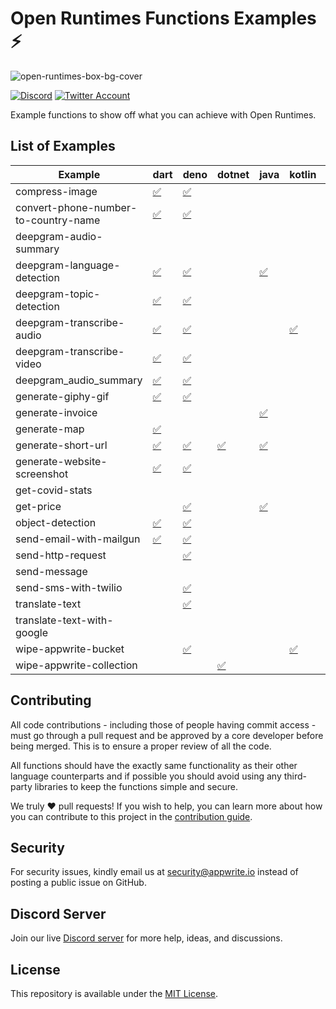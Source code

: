 # Open Runtimes Functions Examples ⚡️

![open-runtimes-box-bg-cover](https://user-images.githubusercontent.com/1297371/151676246-0e18f694-dfd7-4bab-b64b-f590fec76ef1.png)

[![Discord](https://img.shields.io/discord/937092945713172480?label=discord&style=flat-square)](https://discord.gg/fP6W2qEzfQ)
[![Twitter Account](https://img.shields.io/twitter/follow/appwrite?color=00acee&label=twitter&style=flat-square)](https://twitter.com/appwrite)

Example functions to show off what you can achieve with Open Runtimes.

## List of Examples

<!-- EXAMPLES-LIST:START -->
| Example                              | dart                                            | deno                                            | dotnet                                | java                                   | kotlin                                 | node                                            | php                                            | python                                            | ruby                                            | swift                                            |
| ------------------------------------ | ----------------------------------------------- | ----------------------------------------------- | ------------------------------------- | -------------------------------------- | -------------------------------------- | ----------------------------------------------- | ---------------------------------------------- | ------------------------------------------------- | ----------------------------------------------- | ------------------------------------------------ |
| compress-image                       | [✅](/dart/compress-image)                       | [✅](/deno/compress-image)                       |                                       |                                        |                                        |                                                 |                                                |                                                   | [✅](/ruby/compress-image)                       |                                                  |
| convert-phone-number-to-country-name | [✅](/dart/convert-phone-number-to-country-name) | [✅](/deno/convert-phone-number-to-country-name) |                                       |                                        |                                        | [✅](/node/convert-phone-number-to-country-name) | [✅](/php/convert-phone-number-to-country-name) | [✅](/python/convert-phone-number-to-country-name) | [✅](/ruby/convert-phone-number-to-country-name) | [✅](/swift/convert-phone-number-to-country-name) |
| deepgram-audio-summary               |                                                 |                                                 |                                       |                                        |                                        |                                                 | [✅](/php/deepgram-audio-summary)               | [✅](/python/deepgram-audio-summary)               | [✅](/ruby/deepgram-audio-summary)               |                                                  |
| deepgram-language-detection          | [✅](/dart/deepgram-language-detection)          | [✅](/deno/deepgram-language-detection)          |                                       | [✅](/java/deepgram-language-detection) |                                        |                                                 | [✅](/php/deepgram-language-detection)          | [✅](/python/deepgram-language-detection)          |                                                 |                                                  |
| deepgram-topic-detection             | [✅](/dart/deepgram-topic-detection)             | [✅](/deno/deepgram-topic-detection)             |                                       |                                        |                                        | [✅](/node/deepgram-topic-detection)             |                                                | [✅](/python/deepgram-topic-detection)             |                                                 |                                                  |
| deepgram-transcribe-audio            | [✅](/dart/deepgram-transcribe-audio)            | [✅](/deno/deepgram-transcribe-audio)            |                                       |                                        | [✅](/kotlin/deepgram-transcribe-audio) |                                                 | [✅](/php/deepgram-transcribe-audio)            | [✅](/python/deepgram-transcribe-audio)            |                                                 |                                                  |
| deepgram-transcribe-video            | [✅](/dart/deepgram-transcribe-video)            | [✅](/deno/deepgram-transcribe-video)            |                                       |                                        |                                        | [✅](/node/deepgram-transcribe-video)            |                                                | [✅](/python/deepgram-transcribe-video)            | [✅](/ruby/deepgram-transcribe-video)            |                                                  |
| deepgram_audio_summary               | [✅](/dart/deepgram_audio_summary)               | [✅](/deno/deepgram_audio_summary)               |                                       |                                        |                                        | [✅](/node/deepgram_audio_summary)               |                                                |                                                   |                                                 |                                                  |
| generate-giphy-gif                   | [✅](/dart/generate-giphy-gif)                   | [✅](/deno/generate-giphy-gif)                   |                                       |                                        |                                        | [✅](/node/generate-giphy-gif)                   | [✅](/php/generate-giphy-gif)                   | [✅](/python/generate-giphy-gif)                   |                                                 |                                                  |
| generate-invoice                     |                                                 |                                                 |                                       | [✅](/java/generate-invoice)            |                                        | [✅](/node/generate-invoice)                     |                                                |                                                   |                                                 |                                                  |
| generate-map                         | [✅](/dart/generate-map)                         |                                                 |                                       |                                        |                                        | [✅](/node/generate-map)                         |                                                | [✅](/python/generate-map)                         |                                                 |                                                  |
| generate-short-url                   | [✅](/dart/generate-short-url)                   | [✅](/deno/generate-short-url)                   | [✅](/dotnet/generate-short-url)       | [✅](/java/generate-short-url)          |                                        | [✅](/node/generate-short-url)                   | [✅](/php/generate-short-url)                   | [✅](/python/generate-short-url)                   |                                                 |                                                  |
| generate-website-screenshot          | [✅](/dart/generate-website-screenshot)          | [✅](/deno/generate-website-screenshot)          |                                       |                                        |                                        |                                                 |                                                |                                                   |                                                 |                                                  |
| get-covid-stats                      |                                                 |                                                 |                                       |                                        |                                        | [✅](/node/get-covid-stats)                      |                                                |                                                   |                                                 | [✅](/swift/get-covid-stats)                      |
| get-price                            |                                                 | [✅](/deno/get-price)                            |                                       | [✅](/java/get-price)                   |                                        |                                                 |                                                |                                                   |                                                 |                                                  |
| object-detection                     | [✅](/dart/object-detection)                     | [✅](/deno/object-detection)                     |                                       |                                        |                                        | [✅](/node/object-detection)                     | [✅](/php/object-detection)                     | [✅](/python/object-detection)                     |                                                 |                                                  |
| send-email-with-mailgun              | [✅](/dart/send-email-with-mailgun)              | [✅](/deno/send-email-with-mailgun)              |                                       |                                        |                                        | [✅](/node/send-email-with-mailgun)              |                                                |                                                   |                                                 | [✅](/swift/send-email-with-mailgun)              |
| send-http-request                    |                                                 | [✅](/deno/send-http-request)                    |                                       |                                        |                                        | [✅](/node/send-http-request)                    | [✅](/php/send-http-request)                    | [✅](/python/send-http-request)                    | [✅](/ruby/send-http-request)                    |                                                  |
| send-message                         |                                                 |                                                 |                                       |                                        |                                        |                                                 | [✅](/php/send-message)                         |                                                   |                                                 |                                                  |
| send-sms-with-twilio                 |                                                 | [✅](/deno/send-sms-with-twilio)                 |                                       |                                        |                                        | [✅](/node/send-sms-with-twilio)                 |                                                | [✅](/python/send-sms-with-twilio)                 | [✅](/ruby/send-sms-with-twilio)                 |                                                  |
| translate-text                       |                                                 | [✅](/deno/translate-text)                       |                                       |                                        |                                        | [✅](/node/translate-text)                       |                                                |                                                   |                                                 |                                                  |
| translate-text-with-google           |                                                 |                                                 |                                       |                                        |                                        |                                                 |                                                |                                                   | [✅](/ruby/translate-text-with-google)           |                                                  |
| wipe-appwrite-bucket                 |                                                 | [✅](/deno/wipe-appwrite-bucket)                 |                                       |                                        | [✅](/kotlin/wipe-appwrite-bucket)      | [✅](/node/wipe-appwrite-bucket)                 | [✅](/php/wipe-appwrite-bucket)                 |                                                   | [✅](/ruby/wipe-appwrite-bucket)                 |                                                  |
| wipe-appwrite-collection             |                                                 |                                                 | [✅](/dotnet/wipe-appwrite-collection) |                                        |                                        | [✅](/node/wipe-appwrite-collection)             |                                                |                                                   | [✅](/ruby/wipe-appwrite-collection)             |                                                  |
<!-- EXAMPLES-LIST:END -->

## Contributing

All code contributions - including those of people having commit access - must go through a pull request and be approved by a core developer before being merged. This is to ensure a proper review of all the code.

All functions should have the exactly same functionality as their other language counterparts and if possible you should avoid using any third-party libraries to keep the functions simple and secure.

We truly ❤️ pull requests! If you wish to help, you can learn more about how you can contribute to this project in the [contribution guide](https://github.com/open-runtimes/.github/blob/main/CONTRIBUTING.md).


## Security

For security issues, kindly email us at [security@appwrite.io](mailto:security@appwrite.io) instead of posting a public issue on GitHub.

## Discord Server

Join our live [Discord server](https://discord.gg/fP6W2qEzfQ) for more help, ideas, and discussions.

## License

This repository is available under the [MIT License](./LICENSE).
